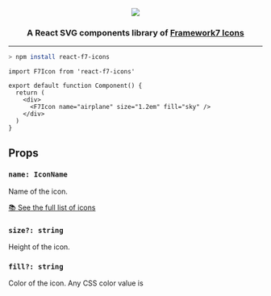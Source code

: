 <p align="center">
  <img src="https://user-images.githubusercontent.com/19797697/129541444-246da142-3596-4d1e-98f8-134838174e05.png" />
</p>

<h3 align="center">A React SVG components library of <a href="https://github.com/framework7io/framework7-icons">Framework7 Icons</a></h3>

---

```zsh
> npm install react-f7-icons
```

```tsx
import F7Icon from 'react-f7-icons'

export default function Component() {
  return (
    <div>
      <F7Icon name="airplane" size="1.2em" fill="sky" />
    </div>
  )
}
```

## Props

### `name: IconName`

Name of the icon.

[📚 See the full list of icons](https://jhaemin.github.io/react-f7-icons)

### `size?: string`

Height of the icon.

### `fill?: string`

Color of the icon. Any CSS color value is
